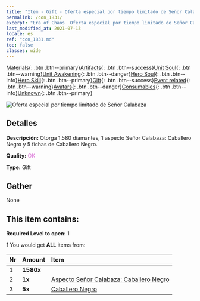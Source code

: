 ```yaml
---
title: "Item - Gift - Oferta especial por tiempo limitado de Señor Calabaza"
permalink: /con_1831/
excerpt: "Era of Chaos  Oferta especial por tiempo limitado de Señor Calabaza"
last_modified_at: 2021-07-13
locale: es
ref: "con_1831.md"
toc: false
classes: wide
---
```

 [Materials](/ItemsES/){: .btn .btn--primary}[Artifacts](/ItemsES/Artifacts/){: .btn .btn--success}[Unit Soul](/ItemsES/UnitSoul/){: .btn .btn--warning}[Unit Awakening](/ItemsES/UnitAwakening/){: .btn .btn--danger}[Hero Soul](/ItemsES/HeroSoul/){: .btn .btn--info}[Hero Skill](/ItemsES/HeroSkill/){: .btn .btn--primary}[Gift](/ItemsES/Gift/){: .btn .btn--success}[Event related](/ItemsES/Events/){: .btn .btn--warning}[Avatars](/ItemsES/Avatars/){: .btn .btn--danger}[Consumables](/ItemsES/Consumables/){: .btn .btn--info}[Unknown](/ItemsES/Unknown/){: .btn .btn--primary}

 ![Oferta especial por tiempo limitado de Señor Calabaza](/images/t/i_907453.png)

## Detalles
 **Descripción:** Otorga 1.580 diamantes, 1 aspecto Señor Calabaza: Caballero Negro y 5 fichas de Caballero Negro.

 **Quality:** <span style="color: #DA70D6">OK</span>

 **Type:** Gift

## Gather

  None

## This item contains:

 **Required Level to open:** 1

 1 You would get **ALL** items  from:

  | Nr | Amount |     Item    |
  |:---|:-------|:------------|
  | 1 |  **1580x** | <i class="fas fa-gem"/> |  | 
  | 2 |  **1x** | [Aspecto Señor Calabaza: Caballero Negro](/ItemsES/con_1982/) |  | 
  | 3 |  **5x** | [Caballero Negro](/ItemsES/unt_213/) |  | 

